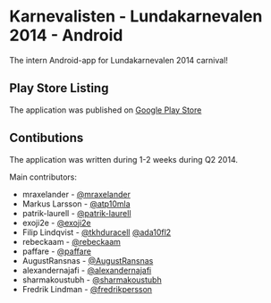 Karnevalisten - Lundakarnevalen 2014 - Android
======================

The intern Android-app for Lundakarnevalen 2014 carnival!

## Play Store Listing
The application was published on [Google Play Store](https://play.google.com/store/apps/details?id=se.lundakarnevalen.android)

## Contibutions
The application was written during 1-2 weeks during Q2 2014. 

Main contributors: 
 * mraxelander - [@mraxelander](https://github.com/mraxelander)
 * Markus Larsson - [@atp10mla](https://github.com/atp10mla)
 * patrik-laurell - [@patrik-laurell](https://github.com/patrik-laurell)
 * exoji2e - [@exoji2e](https://github.com/exoji2e)
 * Filip Lindqvist - [@tkhduracell](https://github.com/tkhduracell) [@ada10fl2](https://github.com/ada10fl2) 
 * rebeckaam - [@rebeckaam](https://github.com/rebeckaam)
 * paffare - [@paffare](https://github.com/paffare)
 * AugustRansnas - [@AugustRansnas](https://github.com/AugustRansnas)
 * alexandernajafi - [@alexandernajafi](https://github.com/alexandernajafi)
 * sharmakoustubh - [@sharmakoustubh](https://github.com/sharmakoustubh)
 * Fredrik Lindman - [@fredrikpersson](https://github.com/fredrikpersson)
